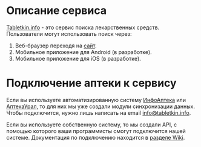 # Описание сервиса

[Tabletkin.info](http://tabletkin.info) - это сервис поиска лекарственных средств. Пользователи могут использовать поиск через:

1. Веб-браузер переходя на [сайт](http://tabletkin.info).
2. Мобильное приложение для Android (в разработке).
3. Мобильное приложение для iOS (в разработке).

# Подключение аптеки к сервису

Если вы используете автоматизированную систему [ИнфоАптека](http://infoapteka.com) или [АптекаУрал](http://www.aptekaural.ru), то для них мы уже создали модули синхронизации данных. Чтобы подключится, нужно лишь написать на email [info@tabletkin.info](mailto:info@tabletkin.info).

Если вы используете собственную систему, то мы создали API, с помощью которого ваши программисты смогут подключится нашей системе. Документация по подключению находится в [разделе Wiki](wiki).
